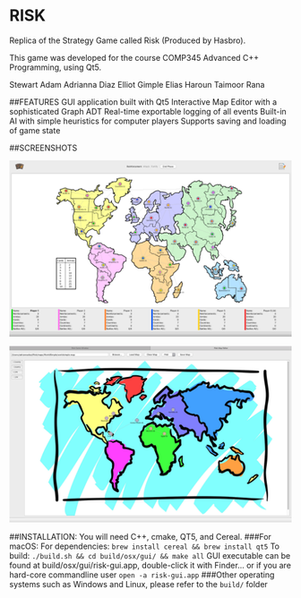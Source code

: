 # RISK
Replica of the Strategy Game called Risk (Produced by Hasbro).

This game was developed for the course COMP345 Advanced C++ Programming, using Qt5.

Stewart Adam
Adrianna Diaz
Elliot Gimple
Elias Haroun
Taimoor Rana

##FEATURES
GUI application built with Qt5
Interactive Map Editor with a sophisticated Graph ADT
Real-time exportable logging of all events
Built-in AI with simple heuristics for computer players
Supports saving and loading of game state

##SCREENSHOTS


![Screenshot of Gameplay](resources/screenshots/world-map-game.png)

![Screenshot of Map Editor](resources/screenshots/map-editor.png)

##INSTALLATION:
You will need C++, cmake, QT5, and Cereal.
###For macOS: 
For dependencies: `brew install cereal && brew install qt5`
To build: `./build.sh && cd build/osx/gui/ && make all`
GUI executable can be found at build/osx/gui/risk-gui.app, double-click it with Finder... or if you are hard-core commandline user `open -a risk-gui.app` 
###Other operating systems such as Windows and Linux, please refer to the `build/` folder 
